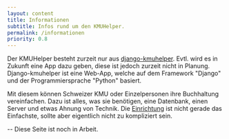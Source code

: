 ```yaml
---
layout: content
title: Informationen
subtitle: Infos rund um den KMUHelper.
permalink: /informationen
priority: 0.8
---
```


Der KMUHelper besteht zurzeit nur aus [django-kmuhelper](https://rafaelurben.ch/django-kmuhelper). Evtl. wird es in Zukunft eine App dazu geben, diese ist jedoch zurzeit nicht in Planung. Django-kmuhelper ist eine Web-App, welche auf dem Framework "Django" und der Programmiersprache "Python" basiert.

Mit diesem können Schweizer KMU oder Einzelpersonen ihre Buchhaltung vereinfachen. Dazu ist alles, was sie benötigen, eine Datenbank, einen Server und etwas Ahnung von Technik. Die [Einrichtung](https://rafaelurben.ch/django-kmuhelper/installation) ist nicht gerade das Einfachste, sollte aber eigentlich nicht zu kompliziert sein.

-- Diese Seite ist noch in Arbeit.

